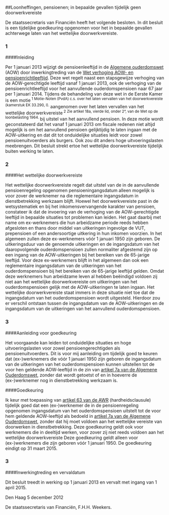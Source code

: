 <meta http-equiv='Content-Type' content='text/html; charset=utf-8' />

##Loonheffingen, pensioenen; in bepaalde gevallen tijdelijk geen doorwerkvereiste

De staatssecretaris van Financiën heeft het volgende besloten. In dit besluit is een tijdelijke goedkeuring opgenomen voor het in bepaalde gevallen achterwege laten van het wettelijke doorwerkvereiste.   
### 1  

####Inleiding

Per 1 januari 2013 wijzigt de pensioenleeftijd in de [Algemene ouderdomswet](../../../../../../../../../../wet/algemene/ouderdomswet/BWBR0002221/README.md) (AOW) door inwerkingtreding van de [Wet verhoging AOW- en pensioenrichtleeftijd](../../../../../../../../../../wet/wet/verhoging/aow-/en/pensioenrichtleeftijd/BWBR0031799/README.md). Deze wet regelt naast een stapsgewijze verhoging van de AOW-gerechtigde leeftijd vanaf 1 januari 2013, ook de verhoging van de pensioenrichtleeftijd voor het aanvullende ouderdomspensioen naar 67 jaar per 1 januari 2014. Tijdens de behandeling van deze wet in de Eerste Kamer is een motie<sup> 1  Motie-Noten (PvdA) c.s. over het laten vervallen van het doorwerkvereiste (kamerstuk EK 33.290, I). </sup> aangenomen over het laten vervallen van het wettelijke doorwerkvereiste<sup> 2  Zie artikel 18a, vierde lid, onder 2°, van de Wet op de loonbelasting 1964. </sup> bij uitstel van het aanvullend pensioen. In deze motie wordt geconstateerd dat het vanaf 1 januari 2013 om fiscale redenen niet altijd mogelijk is om het aanvullend pensioen gelijktijdig te laten ingaan met de AOW-uitkering en dat dit tot onduidelijke situaties leidt voor zowel pensioenuitvoerders als burgers. Ook zou dit anders hoge uitvoeringslasten meebrengen. Dit besluit strekt ertoe het wettelijke doorwerkvereiste tijdelijk buiten werking te laten.    
### 2  

####Het wettelijke doorwerkvereiste

Het wettelijke doorwerkvereiste regelt dat uitstel van de in de aanvullende pensioenregeling opgenomen pensioeningangsdatum alleen mogelijk is voor zover de werknemer na die reglementaire ingangsdatum in dienstbetrekking werkzaam blijft. Hoewel het doorwerkvereiste past in de wetsystematiek en bij het inkomensvervangende karakter van pensioen, constateer ik dat de invoering van de verhoging van de AOW-gerechtigde leeftijd in bepaalde situaties tot problemen kan leiden. Het gaat daarbij met name om ex-werknemers die hun arbeidzame periode reeds hebben afgesloten en thans door middel van uitkeringen ingevolge de VUT, prepensioen of een andersoortige uitkering in hun inkomen voorzien. In het algemeen zullen deze ex-werknemers vóór 1 januari 1950 zijn geboren. De uitkeringsduur van de genoemde uitkeringen en de ingangsdatum van het daaropvolgende ouderdomspensioen zullen normaliter afgestemd zijn op een ingang van de AOW-uitkeringen bij het bereiken van de 65-jarige leeftijd. Voor deze ex-werknemers blijft in het algemeen dan ook een reglementaire ingangsdatum van de uitkeringen van het ouderdomspensioen bij het bereiken van de 65-jarige leeftijd gelden. Omdat deze werknemers hun arbeidzame leven al hebben beëindigd voldoen zij niet aan het wettelijke doorwerkvereiste om uitkeringen van het ouderdomspensioen gelijk met de AOW-uitkeringen te laten ingaan. Het wettelijke doorwerkvereiste staat immers in deze situatie niet toe dat de ingangsdatum van het ouderdomspensioen wordt uitgesteld. Hierdoor zou er verschil ontstaan tussen de ingangsdatum van de AOW-uitkeringen en de ingangsdatum van de uitkeringen van het aanvullend ouderdomspensioen.    
### 3  

####Aanleiding voor goedkeuring

Het voorgaande kan leiden tot onduidelijke situaties en hoge uitvoeringslasten voor zowel pensioengerechtigden als pensioenuitvoerders. Dit is voor mij aanleiding om tijdelijk goed te keuren dat (ex-)werknemers die vóór 1 januari 1950 zijn geboren de ingangsdatum van de uitkeringen van het ouderdomspensioen kunnen uitstellen tot de voor hen geldende AOW-leeftijd in de zin van [artikel 7a van de Algemene Ouderdomswet](../../../../../../../../../../wet/algemene/ouderdomswet/BWBR0002221/README.md), zonder dat wordt getoetst of en in hoeverre de (ex-)werknemer nog in dienstbetrekking werkzaam is.   

####Goedkeuring

Ik keur met toepassing van [artikel 63 van de AWR](../../../../../../../../../../wet/algemene/wet/inzake/rijksbelastingen/BWBR0002320/README.md) (hardheidsclausule) tijdelijk goed dat een (ex-)werknemer de in de pensioenregeling opgenomen ingangsdatum van het ouderdomspensioen uitstelt tot de voor hem geldende AOW-leeftijd als bedoeld in [artikel 7a van de Algemene Ouderdomswet](../../../../../../../../../../wet/algemene/ouderdomswet/BWBR0002221/README.md), zonder dat hij moet voldoen aan het wettelijke vereiste van doorwerken in dienstbetrekking. Deze goedkeuring geldt ook voor werknemers die in deeltijd werken, voor zover zij niet reeds voldoen aan het wettelijke doorwerkvereiste Deze goedkeuring geldt alleen voor (ex-)werknemers die zijn geboren vóór 1 januari 1950. De goedkeuring eindigt op 31 maart 2015.     
### 3  

####Inwerkingtreding en vervaldatum

Dit besluit treedt in werking op 1 januari 2013 en vervalt met ingang van 1 april 2015.      

Den Haag 
5 december 2012   

De 
staatssecretaris van Financiën, 
F.H.H. Weekers.     

